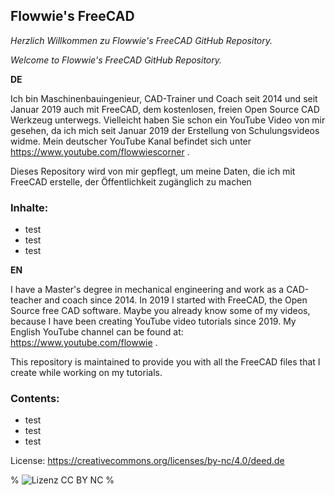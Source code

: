 ## Flowwie's FreeCAD
_Herzlich Willkommen zu Flowwie's FreeCAD GitHub Repository._

_Welcome to Flowwie's FreeCAD GitHub Repository._

**DE**

Ich bin Maschinenbauingenieur, CAD-Trainer und Coach seit 2014 und seit Januar 2019 auch mit FreeCAD, dem kostenlosen, freien Open Source CAD Werkzeug unterwegs. Vielleicht haben Sie schon ein YouTube Video von mir gesehen, da ich mich seit Januar 2019 der Erstellung von Schulungsvideos widme. Mein deutscher YouTube Kanal befindet sich unter https://www.youtube.com/flowwiescorner .

Dieses Repository wird von mir gepflegt, um meine Daten, die ich mit FreeCAD erstelle, der Öffentlichkeit zugänglich zu machen

### Inhalte:
- test
- test
- test

**EN**

I have a Master's degree in mechanical engineering and work as a CAD-teacher and coach since 2014. In 2019 I started with FreeCAD, the Open Source free CAD software. Maybe you already know some of my videos, because I have been creating YouTube video tutorials since 2019. My English YouTube channel can be found at: https://www.youtube.com/flowwie .

This repository is maintained to provide you with all the FreeCAD files that I create while working on my tutorials.

### Contents:
- test
- test
- test

License: https://creativecommons.org/licenses/by-nc/4.0/deed.de

% ![Lizenz CC BY NC](https://mirrors.creativecommons.org/presskit/buttons/88x31/png/by-nc.png) %
